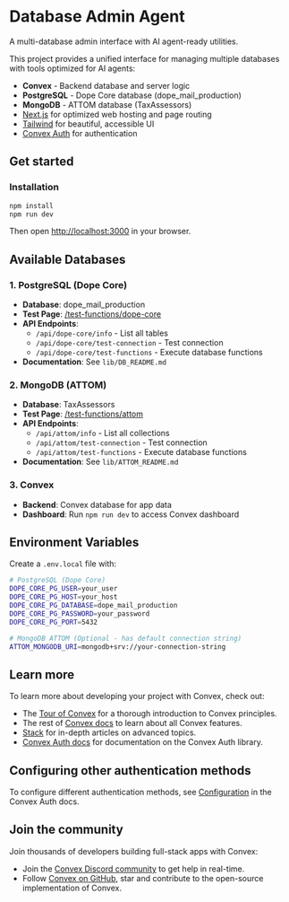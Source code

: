 # Database Admin Agent

A multi-database admin interface with AI agent-ready utilities.

This project provides a unified interface for managing multiple databases with tools optimized for AI agents:

- **Convex** - Backend database and server logic
- **PostgreSQL** - Dope Core database (dope_mail_production)
- **MongoDB** - ATTOM database (TaxAssessors)
- [Next.js](https://nextjs.org/) for optimized web hosting and page routing
- [Tailwind](https://tailwindcss.com/) for beautiful, accessible UI
- [Convex Auth](https://labs.convex.dev/auth) for authentication

## Get started

### Installation

```bash
npm install
npm run dev
```

Then open [http://localhost:3000](http://localhost:3000) in your browser.

## Available Databases

### 1. PostgreSQL (Dope Core)
- **Database**: dope_mail_production
- **Test Page**: [/test-functions/dope-core](http://localhost:3000/test-functions/dope-core)
- **API Endpoints**:
  - `/api/dope-core/info` - List all tables
  - `/api/dope-core/test-connection` - Test connection
  - `/api/dope-core/test-functions` - Execute database functions
- **Documentation**: See `lib/DB_README.md`

### 2. MongoDB (ATTOM)
- **Database**: TaxAssessors
- **Test Page**: [/test-functions/attom](http://localhost:3000/test-functions/attom)
- **API Endpoints**:
  - `/api/attom/info` - List all collections
  - `/api/attom/test-connection` - Test connection
  - `/api/attom/test-functions` - Execute database functions
- **Documentation**: See `lib/ATTOM_README.md`

### 3. Convex
- **Backend**: Convex database for app data
- **Dashboard**: Run `npm run dev` to access Convex dashboard

## Environment Variables

Create a `.env.local` file with:

```bash
# PostgreSQL (Dope Core)
DOPE_CORE_PG_USER=your_user
DOPE_CORE_PG_HOST=your_host
DOPE_CORE_PG_DATABASE=dope_mail_production
DOPE_CORE_PG_PASSWORD=your_password
DOPE_CORE_PG_PORT=5432

# MongoDB ATTOM (Optional - has default connection string)
ATTOM_MONGODB_URI=mongodb+srv://your-connection-string
```

## Learn more

To learn more about developing your project with Convex, check out:

- The [Tour of Convex](https://docs.convex.dev/get-started) for a thorough introduction to Convex principles.
- The rest of [Convex docs](https://docs.convex.dev/) to learn about all Convex features.
- [Stack](https://stack.convex.dev/) for in-depth articles on advanced topics.
- [Convex Auth docs](https://labs.convex.dev/auth) for documentation on the Convex Auth library.

## Configuring other authentication methods

To configure different authentication methods, see [Configuration](https://labs.convex.dev/auth/config) in the Convex Auth docs.

## Join the community

Join thousands of developers building full-stack apps with Convex:

- Join the [Convex Discord community](https://convex.dev/community) to get help in real-time.
- Follow [Convex on GitHub](https://github.com/get-convex/), star and contribute to the open-source implementation of Convex.
